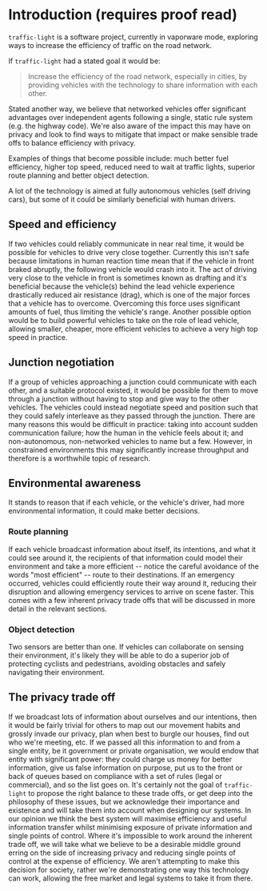 # Introduction (requires proof read)

`traffic-light` is a software project, currently in vaporware mode, exploring ways to increase the efficiency of traffic on the road network.

If `traffic-light` had a stated goal it would be:

> Increase the efficiency of the road network, especially in cities, by providing vehicles with the technology to share information with each other.

Stated another way, we believe that networked vehicles offer significant advantages over independent agents following a single, static rule system (e.g. the highway code). We're also aware of the impact this may have on privacy and look to find ways to mitigate that impact or make sensible trade offs to balance efficiency with privacy.

Examples of things that become possible include: much better fuel efficiency, higher top speed, reduced need to wait at traffic lights, superior route planning and better object detection.

A lot of the technology is aimed at fully autonomous vehicles (self driving cars), but some of it could be similarly beneficial with human drivers.

## Speed and efficiency

If two vehicles could reliably communicate in near real time, it would be possible for vehicles to drive very close together. Currently this isn't safe because limitations in human reaction time mean that if the vehicle in front braked abruptly, the following vehicle would crash into it. The act of driving very close to the vehicle in front is sometimes known as drafting and it's beneficial because the vehicle(s) behind the lead vehicle experience drastically reduced air resistance (drag), which is one of the major forces that a vehicle has to overcome. Overcoming this force uses significant amounts of fuel, thus limiting the vehicle's range. Another possible option would be to build powerful vehicles to take on the role of lead vehicle, allowing smaller, cheaper, more efficient vehicles to achieve a very high top speed in practice.

## Junction negotiation

If a group of vehicles approaching a junction could communicate with each other, and a suitable protocol existed, it would be possible for them to move through a junction without having to stop and give way to the other vehicles. The vehicles could instead negotiate speed and position such that they could safely interleave as they passed through the junction. There are many reasons this would be difficult in practice: taking into account sudden communication failure; how the human in the vehicle feels about it; and non-autonomous, non-networked vehicles to name but a few. However, in constrained environments this may significantly increase throughput and therefore is a worthwhile topic of research.

## Environmental awareness

It stands to reason that if each vehicle, or the vehicle's driver, had more environmental information, it could make better decisions.

### Route planning

If each vehicle broadcast information about itself, its intentions, and what it could see around it, the recipients of that information could model their environment and take a more efficient -- notice the careful avoidance of the words "most efficient" -- route to their destinations. If an emergency occurred, vehicles could efficiently route their way around it, reducing their disruption and allowing emergency services to arrive on scene faster. This comes with a few inherent privacy trade offs that will be discussed in more detail in the relevant sections.

### Object detection

Two sensors are better than one. If vehicles can collaborate on sensing their environment, it's likely they will be able to do a superior job of protecting cyclists and pedestrians, avoiding obstacles and safely navigating their environment.

## The privacy trade off

If we broadcast lots of information about ourselves and our intentions, then it would be fairly trivial for others to map out our movement habits and grossly invade our privacy, plan when best to burgle our houses, find out who we're meeting, etc. If we passed all this information to and from a single entity, be it government or private organisation, we would endow that entity with significant power: they could charge us money for better information, give us false information on purpose, put us to the front or back of queues based on compliance with a set of rules (legal or commercial), and so the list goes on. It's certainly not the goal of `traffic-light` to propose the right balance to these trade offs, or get deep into the philosophy of these issues, but we acknowledge their importance and existence and will take them into account when designing our systems. In our opinion we think the best system will maximise efficiency and useful information transfer whilst minimising exposure of private information and single points of control. Where it's impossible to work around the inherent trade off, we will take what we believe to be a desirable middle ground erring on the side of increasing privacy and reducing single points of control at the expense of efficiency. We aren't attempting to make this decision for society, rather we're demonstrating one way this technology can work, allowing the free market and legal systems to take it from there.
